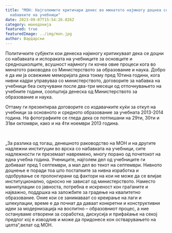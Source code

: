 ```yaml
---
title: "МОН: Најголемите критичари денес во минатото најмногу доцнеа со
  набавките на учебници"
date: 2023-09-07T15:54:26.026Z
category: македонија
featured: true
featuredImage: ../img/mon.jpg
author: Вардарски
---
```

<!--StartFragment-->

Политичките субјекти кои денеска најмногу критикуваат дека се доцни со набавката и испораката на учебниците за основците и средношколците, всушност најмногу ги кочеа овие процеси кога во минатото раководеа со Министерството за образование и наука. Добро е да им ја освежиме меморијата дека токму пред 10тина години, кога нивни кадри управуваа со министерството, договорите за набавка на учебници беа склучувани после два-три месеци од отпочнувањето на учебните години, соопштија денеска од Министерството за образование и наука.

<!--EndFragment--><!--StartFragment-->

Оттаму ги презентираа договорите со издавачките куќи за откуп на учебници за основното и средното образование за учебната 2013-2014 година. На фотографиите се гледа дека се потпишани на 29ти, 30ти и 31ви октомври, како и на 4ти ноември 2013 година.

 

<!--EndFragment--><!--StartFragment-->

„За разлика од тогаш, денешното раководство на МОН и на другите надлежни институции во врска со набавката на учебници, сите надлежности ги преземаат навремено, многу порано од почетокот на една учебна година. Учениците, најголем дел од учебниците ги добиваат пред 1 септември, а мал дел во текот на септември. Нивното доцнење е поради тоа што постапките за нивна изработка и одобрување се пролонгирани од фактори на кои не може да се влијае институционално, односно не зависат од министерството. Наместо манипулации со јавноста, потребна е искреност кон граѓаните и најважно, поддршка на заложбите за градење на квалитетно образование. Оние кои се занимаваат со креирање на лаги и шпекулации, време е да почнат да даваат конкретни и конструктивни идеи за модернизација на воспитно – образовниот процес, а ние остануваме отворени за соработка, дискусија и прифаќање на секој предлог кој е изводлив и може да придонесе кон остварувањето на целта“,велат од МОН.

<!--EndFragment-->